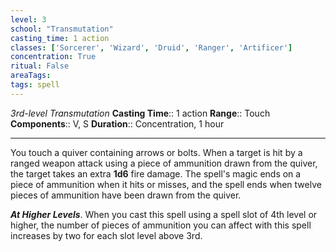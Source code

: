 ```yaml
---
level: 3
school: "Transmutation"
casting_time: 1 action
classes: ['Sorcerer', 'Wizard', 'Druid', 'Ranger', 'Artificer']
concentration: True
ritual: False
areaTags: 
tags: spell
---
```


_3rd-level Transmutation_
**Casting Time**:: 1 action
**Range**:: Touch
**Components**:: V, S
**Duration**:: Concentration, 1 hour

---

You touch a quiver containing arrows or bolts. When a target is hit by a ranged weapon attack using a piece of ammunition drawn from the quiver, the target takes an extra **1d6** fire damage. The spell's magic ends on a piece of ammunition when it hits or misses, and the spell ends when twelve pieces of ammunition have been drawn from the quiver.


**_At Higher Levels_**. When you cast this spell using a spell slot of 4th level or higher, the number of pieces of ammunition you can affect with this spell increases by two for each slot level above 3rd.


